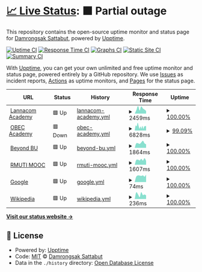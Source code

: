 # [📈 Live Status](https://monitor.dmg.st): <!--live status--> **🟧 Partial outage**

This repository contains the open-source uptime monitor and status page for [Damrongsak Sattabut](https://dmg.st), powered by [Upptime](https://github.com/upptime/upptime).

[![Uptime CI](https://github.com/iLek2428/dmg-monitor/workflows/Uptime%20CI/badge.svg)](https://github.com/iLek2428/dmg-monitor/actions?query=workflow%3A%22Uptime+CI%22)
[![Response Time CI](https://github.com/iLek2428/dmg-monitor/workflows/Response%20Time%20CI/badge.svg)](https://github.com/iLek2428/dmg-monitor/actions?query=workflow%3A%22Response+Time+CI%22)
[![Graphs CI](https://github.com/iLek2428/dmg-monitor/workflows/Graphs%20CI/badge.svg)](https://github.com/iLek2428/dmg-monitor/actions?query=workflow%3A%22Graphs+CI%22)
[![Static Site CI](https://github.com/iLek2428/dmg-monitor/workflows/Static%20Site%20CI/badge.svg)](https://github.com/iLek2428/dmg-monitor/actions?query=workflow%3A%22Static+Site+CI%22)
[![Summary CI](https://github.com/iLek2428/dmg-monitor/workflows/Summary%20CI/badge.svg)](https://github.com/iLek2428/dmg-monitor/actions?query=workflow%3A%22Summary+CI%22)

With [Upptime](https://upptime.js.org), you can get your own unlimited and free uptime monitor and status page, powered entirely by a GitHub repository. We use [Issues](https://github.com/iLek2428/dmg-monitor/issues) as incident reports, [Actions](https://github.com/iLek2428/dmg-monitor/actions) as uptime monitors, and [Pages](https://monitor.dmg.st) for the status page.

<!--start: status pages-->
<!-- This summary is generated by Upptime (https://github.com/upptime/upptime) -->
<!-- Do not edit this manually, your changes will be overwritten -->
<!-- prettier-ignore -->
| URL | Status | History | Response Time | Uptime |
| --- | ------ | ------- | ------------- | ------ |
| <img alt="" src="https://icons.duckduckgo.com/ip3/academy.lanna.co.th.ico" height="13"> [Lannacom Academy](https://academy.lanna.co.th) | 🟩 Up | [lannacom-academy.yml](https://github.com/iLek2428/dmg-monitor/commits/HEAD/history/lannacom-academy.yml) | <details><summary><img alt="Response time graph" src="./graphs/lannacom-academy/response-time-week.png" height="20"> 2459ms</summary><br><a href="https://monitor.dmg.st/history/lannacom-academy"><img alt="Response time 2237" src="https://img.shields.io/endpoint?url=https%3A%2F%2Fraw.githubusercontent.com%2FiLek2428%2Fdmg-monitor%2FHEAD%2Fapi%2Flannacom-academy%2Fresponse-time.json"></a><br><a href="https://monitor.dmg.st/history/lannacom-academy"><img alt="24-hour response time 1366" src="https://img.shields.io/endpoint?url=https%3A%2F%2Fraw.githubusercontent.com%2FiLek2428%2Fdmg-monitor%2FHEAD%2Fapi%2Flannacom-academy%2Fresponse-time-day.json"></a><br><a href="https://monitor.dmg.st/history/lannacom-academy"><img alt="7-day response time 2459" src="https://img.shields.io/endpoint?url=https%3A%2F%2Fraw.githubusercontent.com%2FiLek2428%2Fdmg-monitor%2FHEAD%2Fapi%2Flannacom-academy%2Fresponse-time-week.json"></a><br><a href="https://monitor.dmg.st/history/lannacom-academy"><img alt="30-day response time 2063" src="https://img.shields.io/endpoint?url=https%3A%2F%2Fraw.githubusercontent.com%2FiLek2428%2Fdmg-monitor%2FHEAD%2Fapi%2Flannacom-academy%2Fresponse-time-month.json"></a><br><a href="https://monitor.dmg.st/history/lannacom-academy"><img alt="1-year response time 2237" src="https://img.shields.io/endpoint?url=https%3A%2F%2Fraw.githubusercontent.com%2FiLek2428%2Fdmg-monitor%2FHEAD%2Fapi%2Flannacom-academy%2Fresponse-time-year.json"></a></details> | <details><summary><a href="https://monitor.dmg.st/history/lannacom-academy">100.00%</a></summary><a href="https://monitor.dmg.st/history/lannacom-academy"><img alt="All-time uptime 99.82%" src="https://img.shields.io/endpoint?url=https%3A%2F%2Fraw.githubusercontent.com%2FiLek2428%2Fdmg-monitor%2FHEAD%2Fapi%2Flannacom-academy%2Fuptime.json"></a><br><a href="https://monitor.dmg.st/history/lannacom-academy"><img alt="24-hour uptime 100.00%" src="https://img.shields.io/endpoint?url=https%3A%2F%2Fraw.githubusercontent.com%2FiLek2428%2Fdmg-monitor%2FHEAD%2Fapi%2Flannacom-academy%2Fuptime-day.json"></a><br><a href="https://monitor.dmg.st/history/lannacom-academy"><img alt="7-day uptime 100.00%" src="https://img.shields.io/endpoint?url=https%3A%2F%2Fraw.githubusercontent.com%2FiLek2428%2Fdmg-monitor%2FHEAD%2Fapi%2Flannacom-academy%2Fuptime-week.json"></a><br><a href="https://monitor.dmg.st/history/lannacom-academy"><img alt="30-day uptime 98.79%" src="https://img.shields.io/endpoint?url=https%3A%2F%2Fraw.githubusercontent.com%2FiLek2428%2Fdmg-monitor%2FHEAD%2Fapi%2Flannacom-academy%2Fuptime-month.json"></a><br><a href="https://monitor.dmg.st/history/lannacom-academy"><img alt="1-year uptime 99.82%" src="https://img.shields.io/endpoint?url=https%3A%2F%2Fraw.githubusercontent.com%2FiLek2428%2Fdmg-monitor%2FHEAD%2Fapi%2Flannacom-academy%2Fuptime-year.json"></a></details>
| <img alt="" src="https://icons.duckduckgo.com/ip3/dlp.obec.go.th.ico" height="13"> [OBEC Academy](https://dlp.obec.go.th) | 🟥 Down | [obec-academy.yml](https://github.com/iLek2428/dmg-monitor/commits/HEAD/history/obec-academy.yml) | <details><summary><img alt="Response time graph" src="./graphs/obec-academy/response-time-week.png" height="20"> 6828ms</summary><br><a href="https://monitor.dmg.st/history/obec-academy"><img alt="Response time 7543" src="https://img.shields.io/endpoint?url=https%3A%2F%2Fraw.githubusercontent.com%2FiLek2428%2Fdmg-monitor%2FHEAD%2Fapi%2Fobec-academy%2Fresponse-time.json"></a><br><a href="https://monitor.dmg.st/history/obec-academy"><img alt="24-hour response time 9013" src="https://img.shields.io/endpoint?url=https%3A%2F%2Fraw.githubusercontent.com%2FiLek2428%2Fdmg-monitor%2FHEAD%2Fapi%2Fobec-academy%2Fresponse-time-day.json"></a><br><a href="https://monitor.dmg.st/history/obec-academy"><img alt="7-day response time 6828" src="https://img.shields.io/endpoint?url=https%3A%2F%2Fraw.githubusercontent.com%2FiLek2428%2Fdmg-monitor%2FHEAD%2Fapi%2Fobec-academy%2Fresponse-time-week.json"></a><br><a href="https://monitor.dmg.st/history/obec-academy"><img alt="30-day response time 7688" src="https://img.shields.io/endpoint?url=https%3A%2F%2Fraw.githubusercontent.com%2FiLek2428%2Fdmg-monitor%2FHEAD%2Fapi%2Fobec-academy%2Fresponse-time-month.json"></a><br><a href="https://monitor.dmg.st/history/obec-academy"><img alt="1-year response time 7543" src="https://img.shields.io/endpoint?url=https%3A%2F%2Fraw.githubusercontent.com%2FiLek2428%2Fdmg-monitor%2FHEAD%2Fapi%2Fobec-academy%2Fresponse-time-year.json"></a></details> | <details><summary><a href="https://monitor.dmg.st/history/obec-academy">99.09%</a></summary><a href="https://monitor.dmg.st/history/obec-academy"><img alt="All-time uptime 98.58%" src="https://img.shields.io/endpoint?url=https%3A%2F%2Fraw.githubusercontent.com%2FiLek2428%2Fdmg-monitor%2FHEAD%2Fapi%2Fobec-academy%2Fuptime.json"></a><br><a href="https://monitor.dmg.st/history/obec-academy"><img alt="24-hour uptime 98.36%" src="https://img.shields.io/endpoint?url=https%3A%2F%2Fraw.githubusercontent.com%2FiLek2428%2Fdmg-monitor%2FHEAD%2Fapi%2Fobec-academy%2Fuptime-day.json"></a><br><a href="https://monitor.dmg.st/history/obec-academy"><img alt="7-day uptime 99.09%" src="https://img.shields.io/endpoint?url=https%3A%2F%2Fraw.githubusercontent.com%2FiLek2428%2Fdmg-monitor%2FHEAD%2Fapi%2Fobec-academy%2Fuptime-week.json"></a><br><a href="https://monitor.dmg.st/history/obec-academy"><img alt="30-day uptime 95.22%" src="https://img.shields.io/endpoint?url=https%3A%2F%2Fraw.githubusercontent.com%2FiLek2428%2Fdmg-monitor%2FHEAD%2Fapi%2Fobec-academy%2Fuptime-month.json"></a><br><a href="https://monitor.dmg.st/history/obec-academy"><img alt="1-year uptime 98.58%" src="https://img.shields.io/endpoint?url=https%3A%2F%2Fraw.githubusercontent.com%2FiLek2428%2Fdmg-monitor%2FHEAD%2Fapi%2Fobec-academy%2Fuptime-year.json"></a></details>
| <img alt="" src="https://icons.duckduckgo.com/ip3/beyond.bu.ac.th.ico" height="13"> [Beyond BU](https://beyond.bu.ac.th) | 🟩 Up | [beyond-bu.yml](https://github.com/iLek2428/dmg-monitor/commits/HEAD/history/beyond-bu.yml) | <details><summary><img alt="Response time graph" src="./graphs/beyond-bu/response-time-week.png" height="20"> 1864ms</summary><br><a href="https://monitor.dmg.st/history/beyond-bu"><img alt="Response time 2018" src="https://img.shields.io/endpoint?url=https%3A%2F%2Fraw.githubusercontent.com%2FiLek2428%2Fdmg-monitor%2FHEAD%2Fapi%2Fbeyond-bu%2Fresponse-time.json"></a><br><a href="https://monitor.dmg.st/history/beyond-bu"><img alt="24-hour response time 1338" src="https://img.shields.io/endpoint?url=https%3A%2F%2Fraw.githubusercontent.com%2FiLek2428%2Fdmg-monitor%2FHEAD%2Fapi%2Fbeyond-bu%2Fresponse-time-day.json"></a><br><a href="https://monitor.dmg.st/history/beyond-bu"><img alt="7-day response time 1864" src="https://img.shields.io/endpoint?url=https%3A%2F%2Fraw.githubusercontent.com%2FiLek2428%2Fdmg-monitor%2FHEAD%2Fapi%2Fbeyond-bu%2Fresponse-time-week.json"></a><br><a href="https://monitor.dmg.st/history/beyond-bu"><img alt="30-day response time 1958" src="https://img.shields.io/endpoint?url=https%3A%2F%2Fraw.githubusercontent.com%2FiLek2428%2Fdmg-monitor%2FHEAD%2Fapi%2Fbeyond-bu%2Fresponse-time-month.json"></a><br><a href="https://monitor.dmg.st/history/beyond-bu"><img alt="1-year response time 2018" src="https://img.shields.io/endpoint?url=https%3A%2F%2Fraw.githubusercontent.com%2FiLek2428%2Fdmg-monitor%2FHEAD%2Fapi%2Fbeyond-bu%2Fresponse-time-year.json"></a></details> | <details><summary><a href="https://monitor.dmg.st/history/beyond-bu">100.00%</a></summary><a href="https://monitor.dmg.st/history/beyond-bu"><img alt="All-time uptime 99.98%" src="https://img.shields.io/endpoint?url=https%3A%2F%2Fraw.githubusercontent.com%2FiLek2428%2Fdmg-monitor%2FHEAD%2Fapi%2Fbeyond-bu%2Fuptime.json"></a><br><a href="https://monitor.dmg.st/history/beyond-bu"><img alt="24-hour uptime 100.00%" src="https://img.shields.io/endpoint?url=https%3A%2F%2Fraw.githubusercontent.com%2FiLek2428%2Fdmg-monitor%2FHEAD%2Fapi%2Fbeyond-bu%2Fuptime-day.json"></a><br><a href="https://monitor.dmg.st/history/beyond-bu"><img alt="7-day uptime 100.00%" src="https://img.shields.io/endpoint?url=https%3A%2F%2Fraw.githubusercontent.com%2FiLek2428%2Fdmg-monitor%2FHEAD%2Fapi%2Fbeyond-bu%2Fuptime-week.json"></a><br><a href="https://monitor.dmg.st/history/beyond-bu"><img alt="30-day uptime 100.00%" src="https://img.shields.io/endpoint?url=https%3A%2F%2Fraw.githubusercontent.com%2FiLek2428%2Fdmg-monitor%2FHEAD%2Fapi%2Fbeyond-bu%2Fuptime-month.json"></a><br><a href="https://monitor.dmg.st/history/beyond-bu"><img alt="1-year uptime 99.98%" src="https://img.shields.io/endpoint?url=https%3A%2F%2Fraw.githubusercontent.com%2FiLek2428%2Fdmg-monitor%2FHEAD%2Fapi%2Fbeyond-bu%2Fuptime-year.json"></a></details>
| <img alt="" src="https://icons.duckduckgo.com/ip3/mooc.rmuti.ac.th.ico" height="13"> [RMUTI MOOC](https://mooc.rmuti.ac.th) | 🟩 Up | [rmuti-mooc.yml](https://github.com/iLek2428/dmg-monitor/commits/HEAD/history/rmuti-mooc.yml) | <details><summary><img alt="Response time graph" src="./graphs/rmuti-mooc/response-time-week.png" height="20"> 1607ms</summary><br><a href="https://monitor.dmg.st/history/rmuti-mooc"><img alt="Response time 1713" src="https://img.shields.io/endpoint?url=https%3A%2F%2Fraw.githubusercontent.com%2FiLek2428%2Fdmg-monitor%2FHEAD%2Fapi%2Frmuti-mooc%2Fresponse-time.json"></a><br><a href="https://monitor.dmg.st/history/rmuti-mooc"><img alt="24-hour response time 1237" src="https://img.shields.io/endpoint?url=https%3A%2F%2Fraw.githubusercontent.com%2FiLek2428%2Fdmg-monitor%2FHEAD%2Fapi%2Frmuti-mooc%2Fresponse-time-day.json"></a><br><a href="https://monitor.dmg.st/history/rmuti-mooc"><img alt="7-day response time 1607" src="https://img.shields.io/endpoint?url=https%3A%2F%2Fraw.githubusercontent.com%2FiLek2428%2Fdmg-monitor%2FHEAD%2Fapi%2Frmuti-mooc%2Fresponse-time-week.json"></a><br><a href="https://monitor.dmg.st/history/rmuti-mooc"><img alt="30-day response time 1686" src="https://img.shields.io/endpoint?url=https%3A%2F%2Fraw.githubusercontent.com%2FiLek2428%2Fdmg-monitor%2FHEAD%2Fapi%2Frmuti-mooc%2Fresponse-time-month.json"></a><br><a href="https://monitor.dmg.st/history/rmuti-mooc"><img alt="1-year response time 1713" src="https://img.shields.io/endpoint?url=https%3A%2F%2Fraw.githubusercontent.com%2FiLek2428%2Fdmg-monitor%2FHEAD%2Fapi%2Frmuti-mooc%2Fresponse-time-year.json"></a></details> | <details><summary><a href="https://monitor.dmg.st/history/rmuti-mooc">100.00%</a></summary><a href="https://monitor.dmg.st/history/rmuti-mooc"><img alt="All-time uptime 99.99%" src="https://img.shields.io/endpoint?url=https%3A%2F%2Fraw.githubusercontent.com%2FiLek2428%2Fdmg-monitor%2FHEAD%2Fapi%2Frmuti-mooc%2Fuptime.json"></a><br><a href="https://monitor.dmg.st/history/rmuti-mooc"><img alt="24-hour uptime 100.00%" src="https://img.shields.io/endpoint?url=https%3A%2F%2Fraw.githubusercontent.com%2FiLek2428%2Fdmg-monitor%2FHEAD%2Fapi%2Frmuti-mooc%2Fuptime-day.json"></a><br><a href="https://monitor.dmg.st/history/rmuti-mooc"><img alt="7-day uptime 100.00%" src="https://img.shields.io/endpoint?url=https%3A%2F%2Fraw.githubusercontent.com%2FiLek2428%2Fdmg-monitor%2FHEAD%2Fapi%2Frmuti-mooc%2Fuptime-week.json"></a><br><a href="https://monitor.dmg.st/history/rmuti-mooc"><img alt="30-day uptime 100.00%" src="https://img.shields.io/endpoint?url=https%3A%2F%2Fraw.githubusercontent.com%2FiLek2428%2Fdmg-monitor%2FHEAD%2Fapi%2Frmuti-mooc%2Fuptime-month.json"></a><br><a href="https://monitor.dmg.st/history/rmuti-mooc"><img alt="1-year uptime 99.99%" src="https://img.shields.io/endpoint?url=https%3A%2F%2Fraw.githubusercontent.com%2FiLek2428%2Fdmg-monitor%2FHEAD%2Fapi%2Frmuti-mooc%2Fuptime-year.json"></a></details>
| <img alt="" src="https://icons.duckduckgo.com/ip3/www.google.com.ico" height="13"> [Google](https://www.google.com) | 🟩 Up | [google.yml](https://github.com/iLek2428/dmg-monitor/commits/HEAD/history/google.yml) | <details><summary><img alt="Response time graph" src="./graphs/google/response-time-week.png" height="20"> 74ms</summary><br><a href="https://monitor.dmg.st/history/google"><img alt="Response time 104" src="https://img.shields.io/endpoint?url=https%3A%2F%2Fraw.githubusercontent.com%2FiLek2428%2Fdmg-monitor%2FHEAD%2Fapi%2Fgoogle%2Fresponse-time.json"></a><br><a href="https://monitor.dmg.st/history/google"><img alt="24-hour response time 87" src="https://img.shields.io/endpoint?url=https%3A%2F%2Fraw.githubusercontent.com%2FiLek2428%2Fdmg-monitor%2FHEAD%2Fapi%2Fgoogle%2Fresponse-time-day.json"></a><br><a href="https://monitor.dmg.st/history/google"><img alt="7-day response time 74" src="https://img.shields.io/endpoint?url=https%3A%2F%2Fraw.githubusercontent.com%2FiLek2428%2Fdmg-monitor%2FHEAD%2Fapi%2Fgoogle%2Fresponse-time-week.json"></a><br><a href="https://monitor.dmg.st/history/google"><img alt="30-day response time 88" src="https://img.shields.io/endpoint?url=https%3A%2F%2Fraw.githubusercontent.com%2FiLek2428%2Fdmg-monitor%2FHEAD%2Fapi%2Fgoogle%2Fresponse-time-month.json"></a><br><a href="https://monitor.dmg.st/history/google"><img alt="1-year response time 104" src="https://img.shields.io/endpoint?url=https%3A%2F%2Fraw.githubusercontent.com%2FiLek2428%2Fdmg-monitor%2FHEAD%2Fapi%2Fgoogle%2Fresponse-time-year.json"></a></details> | <details><summary><a href="https://monitor.dmg.st/history/google">100.00%</a></summary><a href="https://monitor.dmg.st/history/google"><img alt="All-time uptime 100.00%" src="https://img.shields.io/endpoint?url=https%3A%2F%2Fraw.githubusercontent.com%2FiLek2428%2Fdmg-monitor%2FHEAD%2Fapi%2Fgoogle%2Fuptime.json"></a><br><a href="https://monitor.dmg.st/history/google"><img alt="24-hour uptime 100.00%" src="https://img.shields.io/endpoint?url=https%3A%2F%2Fraw.githubusercontent.com%2FiLek2428%2Fdmg-monitor%2FHEAD%2Fapi%2Fgoogle%2Fuptime-day.json"></a><br><a href="https://monitor.dmg.st/history/google"><img alt="7-day uptime 100.00%" src="https://img.shields.io/endpoint?url=https%3A%2F%2Fraw.githubusercontent.com%2FiLek2428%2Fdmg-monitor%2FHEAD%2Fapi%2Fgoogle%2Fuptime-week.json"></a><br><a href="https://monitor.dmg.st/history/google"><img alt="30-day uptime 100.00%" src="https://img.shields.io/endpoint?url=https%3A%2F%2Fraw.githubusercontent.com%2FiLek2428%2Fdmg-monitor%2FHEAD%2Fapi%2Fgoogle%2Fuptime-month.json"></a><br><a href="https://monitor.dmg.st/history/google"><img alt="1-year uptime 99.99%" src="https://img.shields.io/endpoint?url=https%3A%2F%2Fraw.githubusercontent.com%2FiLek2428%2Fdmg-monitor%2FHEAD%2Fapi%2Fgoogle%2Fuptime-year.json"></a></details>
| <img alt="" src="https://icons.duckduckgo.com/ip3/en.wikipedia.org.ico" height="13"> [Wikipedia](https://en.wikipedia.org) | 🟩 Up | [wikipedia.yml](https://github.com/iLek2428/dmg-monitor/commits/HEAD/history/wikipedia.yml) | <details><summary><img alt="Response time graph" src="./graphs/wikipedia/response-time-week.png" height="20"> 236ms</summary><br><a href="https://monitor.dmg.st/history/wikipedia"><img alt="Response time 204" src="https://img.shields.io/endpoint?url=https%3A%2F%2Fraw.githubusercontent.com%2FiLek2428%2Fdmg-monitor%2FHEAD%2Fapi%2Fwikipedia%2Fresponse-time.json"></a><br><a href="https://monitor.dmg.st/history/wikipedia"><img alt="24-hour response time 188" src="https://img.shields.io/endpoint?url=https%3A%2F%2Fraw.githubusercontent.com%2FiLek2428%2Fdmg-monitor%2FHEAD%2Fapi%2Fwikipedia%2Fresponse-time-day.json"></a><br><a href="https://monitor.dmg.st/history/wikipedia"><img alt="7-day response time 236" src="https://img.shields.io/endpoint?url=https%3A%2F%2Fraw.githubusercontent.com%2FiLek2428%2Fdmg-monitor%2FHEAD%2Fapi%2Fwikipedia%2Fresponse-time-week.json"></a><br><a href="https://monitor.dmg.st/history/wikipedia"><img alt="30-day response time 197" src="https://img.shields.io/endpoint?url=https%3A%2F%2Fraw.githubusercontent.com%2FiLek2428%2Fdmg-monitor%2FHEAD%2Fapi%2Fwikipedia%2Fresponse-time-month.json"></a><br><a href="https://monitor.dmg.st/history/wikipedia"><img alt="1-year response time 204" src="https://img.shields.io/endpoint?url=https%3A%2F%2Fraw.githubusercontent.com%2FiLek2428%2Fdmg-monitor%2FHEAD%2Fapi%2Fwikipedia%2Fresponse-time-year.json"></a></details> | <details><summary><a href="https://monitor.dmg.st/history/wikipedia">100.00%</a></summary><a href="https://monitor.dmg.st/history/wikipedia"><img alt="All-time uptime 100.00%" src="https://img.shields.io/endpoint?url=https%3A%2F%2Fraw.githubusercontent.com%2FiLek2428%2Fdmg-monitor%2FHEAD%2Fapi%2Fwikipedia%2Fuptime.json"></a><br><a href="https://monitor.dmg.st/history/wikipedia"><img alt="24-hour uptime 100.00%" src="https://img.shields.io/endpoint?url=https%3A%2F%2Fraw.githubusercontent.com%2FiLek2428%2Fdmg-monitor%2FHEAD%2Fapi%2Fwikipedia%2Fuptime-day.json"></a><br><a href="https://monitor.dmg.st/history/wikipedia"><img alt="7-day uptime 100.00%" src="https://img.shields.io/endpoint?url=https%3A%2F%2Fraw.githubusercontent.com%2FiLek2428%2Fdmg-monitor%2FHEAD%2Fapi%2Fwikipedia%2Fuptime-week.json"></a><br><a href="https://monitor.dmg.st/history/wikipedia"><img alt="30-day uptime 100.00%" src="https://img.shields.io/endpoint?url=https%3A%2F%2Fraw.githubusercontent.com%2FiLek2428%2Fdmg-monitor%2FHEAD%2Fapi%2Fwikipedia%2Fuptime-month.json"></a><br><a href="https://monitor.dmg.st/history/wikipedia"><img alt="1-year uptime 100.00%" src="https://img.shields.io/endpoint?url=https%3A%2F%2Fraw.githubusercontent.com%2FiLek2428%2Fdmg-monitor%2FHEAD%2Fapi%2Fwikipedia%2Fuptime-year.json"></a></details>

<!--end: status pages-->

[**Visit our status website →**](https://monitor.dmg.st)

## 📄 License

- Powered by: [Upptime](https://github.com/upptime/upptime)
- Code: [MIT](./LICENSE) © [Damrongsak Sattabut](https://dmg.st)
- Data in the `./history` directory: [Open Database License](https://opendatacommons.org/licenses/odbl/1-0/)

